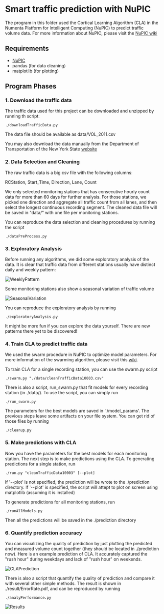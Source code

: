 # Smart traffic prediction with NuPIC

The program in this folder used the Cortical Learning Algorithm (CLA) in the Numenta Platform for Intelligent Computing (NuPIC) to predict traffic volume data. For more information about NuPIC, please visit the [NuPIC wiki](https://github.com/numenta/nupic/wiki)

## Requirements

+ [NuPIC](https://github.com/numenta/nupic/wiki)
+ pandas (for data cleaning)
+ matplotlib (for plotting)

## Program Phases

### 1. Download the traffic data

The traffic data used for this project can be downloaded and unzipped 
by running th script:

    ./downloadTrafficData.py 

The data file should be available as data/VOL_2011.csv

You may also download the data manually from the Department of Transportation
of the New York State [website](https://www.dot.ny.gov/divisions/engineering/technical-services/highway-data-services/hdsb)


### 2. Data Selection and Cleaning

The raw traffic data is a big csv file with the following columns:

RCStation, Start_Time, Direction, Lane, Count

We only selected monitoring stations that has consecutive hourly count data for more than 60 days for further analysis. For those stations, we picked one direction and aggregate all traffic count from all lanes, and then select the longest continuous recording segment. The cleaned data file will be saved in "data/" with one file per monitoring stations.

You can reproduce the data selection and cleaning procedures by running the script

    ./dataPreProcess.py

### 3. Exploratory Analysis

Before running any algorithms, we did some exploratory analysis of the data. It is clear that  traffic data from different stations usually have distinct daily and weekly pattern:

![WeeklyPattern](https://github.com/ywcui1990/TrafficPrediction/blob/master/result/SmartTraffic_Presentation/Slide4.png)


Some monitoring stations also show a seasonal variation of traffic volume

![SeasonalVariation](https://github.com/ywcui1990/TrafficPrediction/blob/master/result/SmartTraffic_Presentation/Slide5.png)

You can reproduce the exploratory analysis by running

    ./exploratoryAnalysis.py

It might be more fun if you can explore the data yourself. There are new patterns there yet to be discovered!

### 4. Train CLA to predict traffic data

We used the swarm procedure in NuPIC to optimize model parameters. For more information of the swarming algorithm, please visit this [wiki](https://github.com/numenta/nupic/wiki/Swarming-Algorithm). 

To train CLA for a single recording station, you can use the swarm.py script

    ./swarm.py "./data/cleanTrafficData10003.csv" 

There is also a script, run_swarm.py that fit models for every recording station (in ./data/). To use the script, you can simply run

    ./run_swarm.py

The parameters for the best models are saved in './model_params'. The previous steps leave some artifacts on your file system. You can get rid of those files by running

    ./cleanup.py

### 5. Make predictions with CLA

Now you have the parameters for the best models for each monitoring station. The next step is to make predictions using the CLA. To generating predictions for a single station, run

    ./run.py "cleanTrafficData10003" [--plot]

If '--plot' is not specified, the prediction will be wrote to the ./prediction directory. If '--plot' is specified, the script will attept to plot on screen using matplotlib (assuming it is installed)

To generate predictions for all monitoring stations, run
    
    ./runAllModels.py 

Then all the predictions will be saved in the ./prediction directory

### 6. Quantify prediction accuracy

You can visualizing the quality of prediction by just plotting the predicted and measured volume count together (they should be located in ./prediction now). Here is an example prediction of CLA. It accurately captured the "rush hour" during weekdays and lack of "rush hour" on weekends.

![CLAPrediction](https://github.com/ywcui1990/TrafficPrediction/blob/master/result/CLAprediction.png)

There is also a script that quantify the quality of prediction and compare it with several other simple methods. The result is shown in ./result/ErrorRate.pdf, and can be reproduced by running

    ./analyPerformance.py

![Results](https://github.com/ywcui1990/TrafficPrediction/blob/master/result/ErrorRateModified.png)